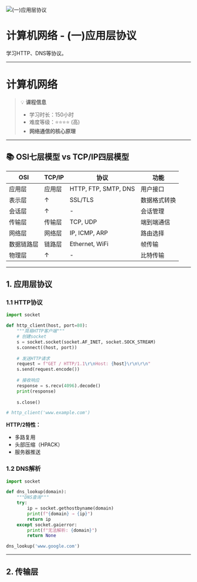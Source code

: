 ![(一)应用层协议](https://via.placeholder.com/800x200?text=Application+Layer)

# 计算机网络 - (一)应用层协议

学习HTTP、DNS等协议。

---

# 计算机网络

> 💡 **课程信息**
> - 学习时长：150小时
> - 难度等级：⭐⭐⭐⭐ (高)
> - **网络通信的核心原理**

---

## 📚 OSI七层模型 vs TCP/IP四层模型

| OSI | TCP/IP | 协议 | 功能 |
|-----|--------|------|------|
| 应用层 | 应用层 | HTTP, FTP, SMTP, DNS | 用户接口 |
| 表示层 | ↑ | SSL/TLS | 数据格式转换 |
| 会话层 | ↑ | - | 会话管理 |
| 传输层 | 传输层 | TCP, UDP | 端到端通信 |
| 网络层 | 网络层 | IP, ICMP, ARP | 路由选择 |
| 数据链路层 | 链路层 | Ethernet, WiFi | 帧传输 |
| 物理层 | ↑ | - | 比特传输 |

---

## 1. 应用层协议

### 1.1 HTTP协议

```python
import socket

def http_client(host, port=80):
    """简易HTTP客户端"""
    # 创建socket
    s = socket.socket(socket.AF_INET, socket.SOCK_STREAM)
    s.connect((host, port))
    
    # 发送HTTP请求
    request = f"GET / HTTP/1.1\r\nHost: {host}\r\n\r\n"
    s.send(request.encode())
    
    # 接收响应
    response = s.recv(4096).decode()
    print(response)
    
    s.close()

# http_client('www.example.com')
```

**HTTP/2特性：**
- 多路复用
- 头部压缩（HPACK）
- 服务器推送

### 1.2 DNS解析

```python
import socket

def dns_lookup(domain):
    """DNS查询"""
    try:
        ip = socket.gethostbyname(domain)
        print(f"{domain} → {ip}")
        return ip
    except socket.gaierror:
        print(f"无法解析: {domain}")
        return None

dns_lookup('www.google.com')
```

---

## 2. 传输层
